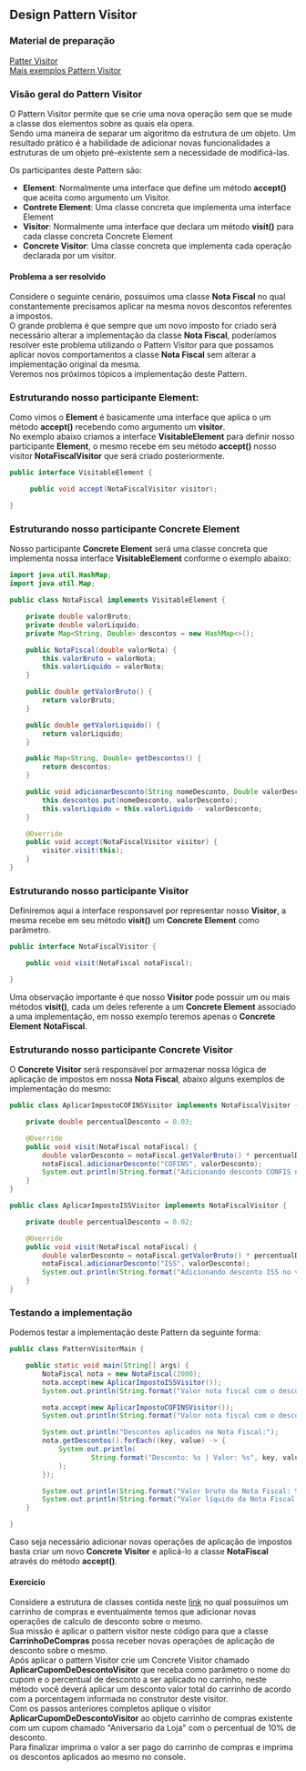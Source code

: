 ## Design Pattern Visitor

### Material de preparação
[Patter Visitor](https://www.geeksforgeeks.org/visitor-design-pattern/)<br/>
[Mais exemplos Pattern Visitor](https://www.tutorialspoint.com/design_pattern/visitor_pattern.htm)

### Visão geral do Pattern Visitor
O Pattern Visitor permite que se crie uma nova operação sem que se mude a classe dos elementos sobre as quais ela opera.<br/>
Sendo uma maneira de separar um algoritmo da estrutura de um objeto. Um resultado prático é a habilidade de adicionar novas funcionalidades a estruturas de um 
objeto pré-existente sem a necessidade de modificá-las.

Os participantes deste Pattern são:
 * **Element**: Normalmente uma interface que define um método **accept()** que aceita como argumento um Visitor.
 * **Contrete Element**: Uma classe concreta que implementa uma interface Element
 * **Visitor**: Normalmente uma interface que declara um método **visit()** para cada classe concreta Concrete Element
 * **Concrete Visitor**: Uma classe concreta que implementa cada operação declarada por um visitor.
 
#### Problema a ser resolvido
Considere o seguinte cenário, possuímos uma classe **Nota Fiscal** no qual constantemente precisamos aplicar na mesma novos descontos referentes a impostos.<br/>
O grande problema é que sempre que um novo imposto for criado será necessário alterar a implementação da classe **Nota Fiscal**, poderíamos resolver este problema 
utilizando o Pattern Visitor para que possamos aplicar novos comportamentos a classe **Nota Fiscal** sem alterar a implementação original da mesma.<br/>
Veremos nos próximos tópicos a implementação deste Pattern.

### Estruturando nosso participante Element:
Como vimos o **Element** é basicamente uma interface que aplica o um método **accept()** recebendo como argumento um **visitor**.<br/> 
No exemplo abaixo criamos a interface **VisitableElement** para definir nosso participante **Element**, o mesmo recebe em seu método **accept()** nosso visitor 
**NotaFiscalVisitor** que será criado posteriormente.
```java
public interface VisitableElement {

     public void accept(NotaFiscalVisitor visitor);

}
```

### Estruturando nosso participante Concrete Element
Nosso participante **Concrete Element** será uma classe concreta que implementa nossa interface **VisitableElement** conforme o exemplo abaixo:
```java
import java.util.HashMap;
import java.util.Map;

public class NotaFiscal implements VisitableElement {

    private double valorBruto;
    private double valorLiquido;
    private Map<String, Double> descontos = new HashMap<>();

    public NotaFiscal(double valorNota) {
        this.valorBruto = valorNota;
        this.valorLiquido = valorNota;
    }

    public double getValorBruto() {
        return valorBruto;
    }

    public double getValorLiquido() {
        return valorLiquido;
    }

    public Map<String, Double> getDescontos() {
        return descontos;
    }

    public void adicionarDesconto(String nomeDesconto, Double valorDesconto) {
        this.descontos.put(nomeDesconto, valorDesconto);
        this.valorLiquido = this.valorLiquido - valorDesconto;
    }

    @Override
    public void accept(NotaFiscalVisitor visitor) {
        visitor.visit(this);
    }
}
```

### Estruturando nosso participante Visitor
Definiremos aqui a interface responsavel por representar nosso **Visitor**, a mesma recebe em seu método **visit()** um **Concrete Element** como parâmetro.
```java
public interface NotaFiscalVisitor {

    public void visit(NotaFiscal notaFiscal);

}
```

Uma observação importante é que nosso **Visitor** pode possuir um ou mais métodos **visit()**, cada um deles referente a um **Concrete Element** associado a uma 
implementação, em nosso exemplo teremos apenas o **Concrete Element** **NotaFiscal**.

### Estruturando nosso participante Concrete Visitor
O **Concrete Visitor** será responsável por armazenar nossa lógica de aplicação de impostos em nossa **Nota Fiscal**, abaixo alguns exemplos 
de implementação do mesmo:
```java
public class AplicarImpostoCOFINSVisitor implements NotaFiscalVisitor {

    private double percentualDesconto = 0.03;

    @Override
    public void visit(NotaFiscal notaFiscal) {
        double valorDesconto = notaFiscal.getValorBruto() * percentualDesconto;
        notaFiscal.adicionarDesconto("COFINS", valorDesconto);
        System.out.println(String.format("Adicionando desconto CONFIS no valor de %s", valorDesconto));
    }
}
```

```java
public class AplicarImpostoISSVisitor implements NotaFiscalVisitor {

    private double percentualDesconto = 0.02;

    @Override
    public void visit(NotaFiscal notaFiscal) {
        double valorDesconto = notaFiscal.getValorBruto() * percentualDesconto;
        notaFiscal.adicionarDesconto("ISS", valorDesconto);
        System.out.println(String.format("Adicionando desconto ISS no valor de %s", valorDesconto));
    }
}
```

### Testando a implementação
Podemos testar a implementação deste Pattern da seguinte forma:
```java
public class PatternVisitorMain {

    public static void main(String[] args) {
        NotaFiscal nota = new NotaFiscal(2000);
        nota.accept(new AplicarImpostoISSVisitor());
        System.out.println(String.format("Valor nota fiscal com o desconto ISS aplicado: %s", nota.getValorLiquido()));

        nota.accept(new AplicarImpostoCOFINSVisitor());
        System.out.println(String.format("Valor nota fiscal com o desconto COFINS aplicado: %s", nota.getValorLiquido()));

        System.out.println("Descontos aplicados na Nota Fiscal:");
        nota.getDescontos().forEach((key, value) -> {
            System.out.println(
                    String.format("Desconto: %s | Valor: %s", key, value)
            );
        });

        System.out.println(String.format("Valor bruto da Nota Fiscal: %s", nota.getValorBruto()));
        System.out.println(String.format("Valor líquido da Nota Fiscal: %s", nota.getValorLiquido()));
    }

}
```

Caso seja necessário adicionar novas operações de aplicação de impostos basta criar um novo **Concrete Visitor** e aplicá-lo a classe **NotaFiscal** através do método **accept()**.


#### Exercício
Considere a estrutura de classes contida neste [link](./exercicio/) no qual possuímos um carrinho de compras e eventualmente temos que adicionar novas operações de calculo de 
desconto sobre o mesmo.<br/>
Sua missão é aplicar o pattern visitor neste código para que a classe **CarrinhoDeCompras** possa receber novas operações de aplicação de desconto sobre o mesmo.<br/>
Após aplicar o pattern Visitor crie um Concrete Visitor chamado **AplicarCupomDeDescontoVisitor** que receba como parâmetro o nome do cupom e o percentual de desconto a ser 
aplicado no carrinho, neste método você deverá aplicar um desconto valor total do carrinho de acordo com a porcentagem informada no construtor deste visitor.<br/>
Com os passos anteriores completos aplique o visitor **AplicarCupomDeDescontoVisitor** ao objeto carrinho de compras existente com um cupom chamado "Aniversario da Loja" com o 
percentual de 10% de desconto.<br/>
Para finalizar imprima o valor a ser pago do carrinho de compras e imprima os descontos aplicados ao mesmo no console.